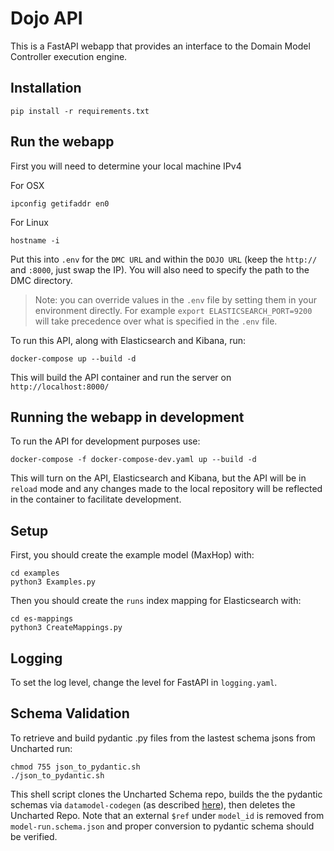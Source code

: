 # Dojo API

This is a FastAPI webapp that provides an interface to the Domain Model Controller execution engine.

## Installation

`pip install -r requirements.txt`

## Run the webapp

First you will need to determine your local machine IPv4

For OSX
```
ipconfig getifaddr en0
```
For Linux
```
hostname -i
```

Put this into `.env` for the `DMC URL` and within the `DOJO URL` (keep the `http://` and `:8000`, just swap the IP). You will also need to specify the path to the DMC directory.

> Note: you can override values in the `.env` file by setting them in your environment directly. For example `export ELASTICSEARCH_PORT=9200` will take precedence over what is specified in the `.env` file.

To run this API, along with Elasticsearch and Kibana, run:

```
docker-compose up --build -d

```

This will build the API container and run the server on `http://localhost:8000/`

## Running the webapp in development

To run the API for development purposes use:

```
docker-compose -f docker-compose-dev.yaml up --build -d
```

This will turn on the API, Elasticsearch and Kibana, but the API will be in `reload` mode and any changes made to the local repository will be reflected in the container to facilitate development.

## Setup

First, you should create the example model (MaxHop) with:

```
cd examples
python3 Examples.py
```

Then you should create the `runs` index mapping for Elasticsearch with:

```
cd es-mappings
python3 CreateMappings.py
```

## Logging

To set the log level, change the level for FastAPI in `logging.yaml`. 

## Schema Validation

To retrieve and build pydantic .py files from the lastest schema jsons from Uncharted run:

```
chmod 755 json_to_pydantic.sh
./json_to_pydantic.sh
``` 
This shell script clones the Uncharted Schema repo, builds the the pydantic schemas via `datamodel-codegen` (as described [here](https://pydantic-docs.helpmanual.io/datamodel_code_generator/)), then deletes the Uncharted Repo.  Note that an external `$ref` under `model_id` is removed from `model-run.schema.json` and proper conversion to pydantic schema should be verified.